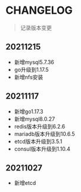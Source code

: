# CHANGELOG

> 记录版本变更

## 20211215

- 新增mysql5.7.36
- go升级到1.17.5
- 新增nfs安装

## 20211117

- 新增go1.17.3
- 新增mysql8.0.27
- redis版本升级到6.2.6
- mariadb版本升级到10.6.5
- etcd版本升级到3.5.1
- consul版本升级到1.10.4

## 20211027

- 新增etcd
